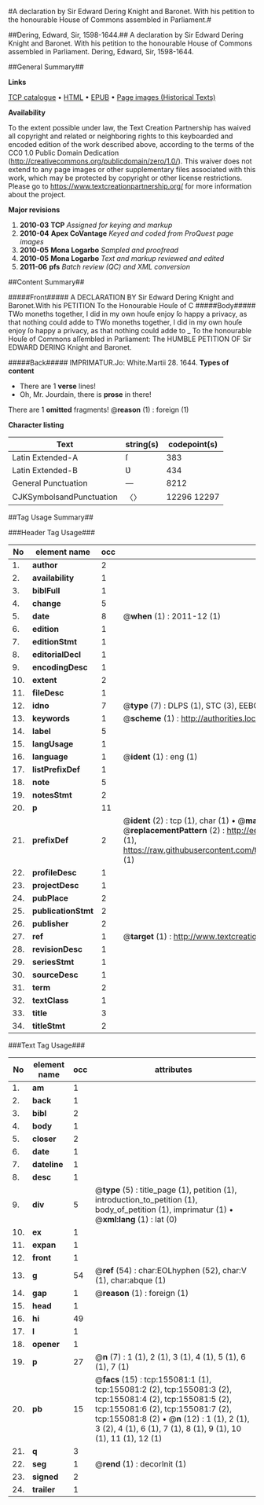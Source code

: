 #A declaration by Sir Edward Dering Knight and Baronet. With his petition to the honourable House of Commons assembled in Parliament.#

##Dering, Edward, Sir, 1598-1644.##
A declaration by Sir Edward Dering Knight and Baronet. With his petition to the honourable House of Commons assembled in Parliament.
Dering, Edward, Sir, 1598-1644.

##General Summary##

**Links**

[TCP catalogue](http://www.ota.ox.ac.uk/tcp/)  • 
[HTML](http://tei.it.ox.ac.uk/tcp/Texts-HTML/free/A81/A81338.html)  • 
[EPUB](http://tei.it.ox.ac.uk/tcp/Texts-EPUB/free/A81/A81338.epub) • 
[Page images (Historical Texts)](https://historicaltexts.jisc.ac.uk/eebo-99871806e)

**Availability**

To the extent possible under law, the Text Creation Partnership has waived all copyright and related or neighboring rights to this keyboarded and encoded edition of the work described above, according to the terms of the CC0 1.0 Public Domain Dedication (http://creativecommons.org/publicdomain/zero/1.0/). This waiver does not extend to any page images or other supplementary files associated with this work, which may be protected by copyright or other license restrictions. Please go to https://www.textcreationpartnership.org/ for more information about the project.

**Major revisions**

1. __2010-03__ __TCP__ *Assigned for keying and markup*
1. __2010-04__ __Apex CoVantage__ *Keyed and coded from ProQuest page images*
1. __2010-05__ __Mona Logarbo__ *Sampled and proofread*
1. __2010-05__ __Mona Logarbo__ *Text and markup reviewed and edited*
1. __2011-06__ __pfs__ *Batch review (QC) and XML conversion*

##Content Summary##

#####Front#####
A DECLARATION BY Sir Edward Dering Knight and Baronet.With his PETITION To the Honourable Houſe of C
#####Body#####
TWo moneths together, I did in my own houſe enjoy ſo happy a privacy, as that nothing could adde to TWo moneths together, I did in my own houſe enjoy ſo happy a privacy, as that nothing could adde to 
    _ To the honourable Houſe of Commons aſſembled in Parliament: The HUMBLE PETITION OF Sir EDWARD DERING Knight and Baronet.

#####Back#####
IMPRIMATUR.Jo: White.Martii 28. 1644.
**Types of content**

  * There are 1 **verse** lines!
  * Oh, Mr. Jourdain, there is **prose** in there!

There are 1 **omitted** fragments! 
 @__reason__ (1) : foreign (1)

**Character listing**


|Text|string(s)|codepoint(s)|
|---|---|---|
|Latin Extended-A|ſ|383|
|Latin Extended-B|Ʋ|434|
|General Punctuation|—|8212|
|CJKSymbolsandPunctuation|〈〉|12296 12297|

##Tag Usage Summary##

###Header Tag Usage###

|No|element name|occ|attributes|
|---|---|---|---|
|1.|__author__|2||
|2.|__availability__|1||
|3.|__biblFull__|1||
|4.|__change__|5||
|5.|__date__|8| @__when__ (1) : 2011-12 (1)|
|6.|__edition__|1||
|7.|__editionStmt__|1||
|8.|__editorialDecl__|1||
|9.|__encodingDesc__|1||
|10.|__extent__|2||
|11.|__fileDesc__|1||
|12.|__idno__|7| @__type__ (7) : DLPS (1), STC (3), EEBO-CITATION (1), PROQUEST (1), VID (1)|
|13.|__keywords__|1| @__scheme__ (1) : http://authorities.loc.gov/ (1)|
|14.|__label__|5||
|15.|__langUsage__|1||
|16.|__language__|1| @__ident__ (1) : eng (1)|
|17.|__listPrefixDef__|1||
|18.|__note__|5||
|19.|__notesStmt__|2||
|20.|__p__|11||
|21.|__prefixDef__|2| @__ident__ (2) : tcp (1), char (1)  •  @__matchPattern__ (2) : ([0-9\-]+):([0-9IVX]+) (1), (.+) (1)  •  @__replacementPattern__ (2) : http://eebo.chadwyck.com/downloadtiff?vid=$1&page=$2 (1), https://raw.githubusercontent.com/textcreationpartnership/Texts/master/tcpchars.xml#$1 (1)|
|22.|__profileDesc__|1||
|23.|__projectDesc__|1||
|24.|__pubPlace__|2||
|25.|__publicationStmt__|2||
|26.|__publisher__|2||
|27.|__ref__|1| @__target__ (1) : http://www.textcreationpartnership.org/docs/. (1)|
|28.|__revisionDesc__|1||
|29.|__seriesStmt__|1||
|30.|__sourceDesc__|1||
|31.|__term__|2||
|32.|__textClass__|1||
|33.|__title__|3||
|34.|__titleStmt__|2||


###Text Tag Usage###

|No|element name|occ|attributes|
|---|---|---|---|
|1.|__am__|1||
|2.|__back__|1||
|3.|__bibl__|2||
|4.|__body__|1||
|5.|__closer__|2||
|6.|__date__|1||
|7.|__dateline__|1||
|8.|__desc__|1||
|9.|__div__|5| @__type__ (5) : title_page (1), petition (1), introduction_to_petition (1), body_of_petition (1), imprimatur (1)  •  @__xml:lang__ (1) : lat (0)|
|10.|__ex__|1||
|11.|__expan__|1||
|12.|__front__|1||
|13.|__g__|54| @__ref__ (54) : char:EOLhyphen (52), char:V (1), char:abque (1)|
|14.|__gap__|1| @__reason__ (1) : foreign (1)|
|15.|__head__|1||
|16.|__hi__|49||
|17.|__l__|1||
|18.|__opener__|1||
|19.|__p__|27| @__n__ (7) : 1 (1), 2 (1), 3 (1), 4 (1), 5 (1), 6 (1), 7 (1)|
|20.|__pb__|15| @__facs__ (15) : tcp:155081:1 (1), tcp:155081:2 (2), tcp:155081:3 (2), tcp:155081:4 (2), tcp:155081:5 (2), tcp:155081:6 (2), tcp:155081:7 (2), tcp:155081:8 (2)  •  @__n__ (12) : 1 (1), 2 (1), 3 (2), 4 (1), 6 (1), 7 (1), 8 (1), 9 (1), 10 (1), 11 (1), 12 (1)|
|21.|__q__|3||
|22.|__seg__|1| @__rend__ (1) : decorInit (1)|
|23.|__signed__|2||
|24.|__trailer__|1||
